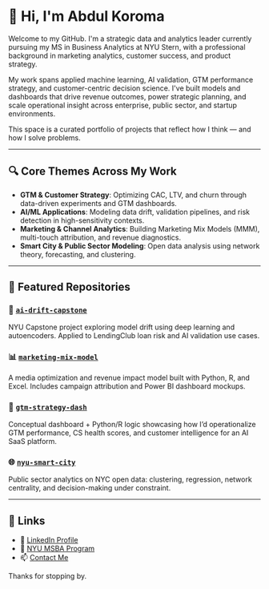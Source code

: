 # 👋 Hi, I'm Abdul Koroma

Welcome to my GitHub. I'm a strategic data and analytics leader currently pursuing my MS in Business Analytics at NYU Stern, with a professional background in marketing analytics, customer success, and product strategy.

My work spans applied machine learning, AI validation, GTM performance strategy, and customer-centric decision science. I've built models and dashboards that drive revenue outcomes, power strategic planning, and scale operational insight across enterprise, public sector, and startup environments.

This space is a curated portfolio of projects that reflect how I think — and how I solve problems.

---

## 🔍 Core Themes Across My Work

- **GTM & Customer Strategy**: Optimizing CAC, LTV, and churn through data-driven experiments and GTM dashboards.
- **AI/ML Applications**: Modeling data drift, validation pipelines, and risk detection in high-sensitivity contexts.
- **Marketing & Channel Analytics**: Building Marketing Mix Models (MMM), multi-touch attribution, and revenue diagnostics.
- **Smart City & Public Sector Modeling**: Open data analysis using network theory, forecasting, and clustering.

---

## 📁 Featured Repositories

### 🚀 [`ai-drift-capstone`](link-to-repo)
NYU Capstone project exploring model drift using deep learning and autoencoders. Applied to LendingClub loan risk and AI validation use cases.

### 📊 [`marketing-mix-model`](link-to-repo)
A media optimization and revenue impact model built with Python, R, and Excel. Includes campaign attribution and Power BI dashboard mockups.

### 🧠 [`gtm-strategy-dash`](link-to-repo)
Conceptual dashboard + Python/R logic showcasing how I’d operationalize GTM performance, CS health scores, and customer intelligence for an AI SaaS platform.

### 🌐 [`nyu-smart-city`](link-to-repo)
Public sector analytics on NYC open data: clustering, regression, network centrality, and decision-making under constraint.

---

## 🔗 Links

- 💼 [LinkedIn Profile](https://www.linkedin.com/in/abdulkoroma)
- 📘 [NYU MSBA Program](https://www.stern.nyu.edu/programs-admissions/ms-business-analytics)
- 📫 [Contact Me](mailto:your-email@example.com)

Thanks for stopping by.
